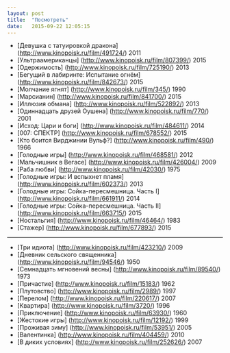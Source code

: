 ```yaml
---
layout: post
title:  "Посмотреть"
date:   2015-09-22 12:05:15
---
```


- [Девушка с татуировкой дракона] (http://www.kinopoisk.ru/film/491724/) 2011
- [Ультраамериканцы] (http://www.kinopoisk.ru/film/807399/) 2015
- [Одержимость] (http://www.kinopoisk.ru/film/725190/) 2013
- [Бегущий в лабиринте: Испытание огнём] (http://www.kinopoisk.ru/film/842673/) 2015
- [Молчание ягнят] (http://www.kinopoisk.ru/film/345/) 1990
- [Марсианин] (http://www.kinopoisk.ru/film/841700/) 2015
- [Иллюзия обмана] (http://www.kinopoisk.ru/film/522892/) 2013
- [Одиннадцать друзей Оушена] (http://www.kinopoisk.ru/film/770/) 2001
- [Исход: Цари и боги] (http://www.kinopoisk.ru/film/484611/) 2014
- [007: СПЕКТР] (http://www.kinopoisk.ru/film/678552/) 2015
- [Кто боится Вирджинии Вульф?] (http://www.kinopoisk.ru/film/490/) 1966
- [Голодные игры] (http://www.kinopoisk.ru/film/468581/) 2012
- [Мальчишник в Вегасе] (http://www.kinopoisk.ru/film/426004/) 2009
- [Раба любви] (http://www.kinopoisk.ru/film/42030/) 1975
- [Голодные игры: И вспыхнет пламя] (http://www.kinopoisk.ru/film/602373/) 2013
- [Голодные игры: Сойка-пересмешница. Часть I] (http://www.kinopoisk.ru/film/661911/) 2014
- [Голодные игры: Сойка-пересмешница. Часть II] (http://www.kinopoisk.ru/film/663715/) 2015
- [Ностальгия] (http://www.kinopoisk.ru/film/46464/) 1983
- [Стажер] (http://www.kinopoisk.ru/film/677893/) 2015

***

- [Три идиота] (http://www.kinopoisk.ru/film/423210/) 2009
- [Дневник сельского священника] (http://www.kinopoisk.ru/film/94546/) 1950
- [Семнадцать мгновений весны] (http://www.kinopoisk.ru/film/89540/) 1973
- [Причастие] (http://www.kinopoisk.ru/film/15183/) 1962
- [Плутовство] (http://www.kinopoisk.ru/film/2989/) 1997
- [Перелом] (http://www.kinopoisk.ru/film/220617/) 2007
- [Квартира] (http://www.kinopoisk.ru/film/3720/) 1996
- [Приключение] (http://www.kinopoisk.ru/film/63930/) 1960
- [Жестокие игры] (http://www.kinopoisk.ru/film/12192/) 1999
- [Проживая зиму] (http://www.kinopoisk.ru/film/53951/) 2005
- [Валентинка] (http://www.kinopoisk.ru/film/404459/) 2010
- [В диких условиях] (http://www.kinopoisk.ru/film/252626/) 2007

